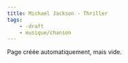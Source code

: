 ```yaml
---
title: Michael Jackson - Thriller
tags:
    - -draft
    - musique/chanson
---
```


Page créée automatiquement, mais vide.
